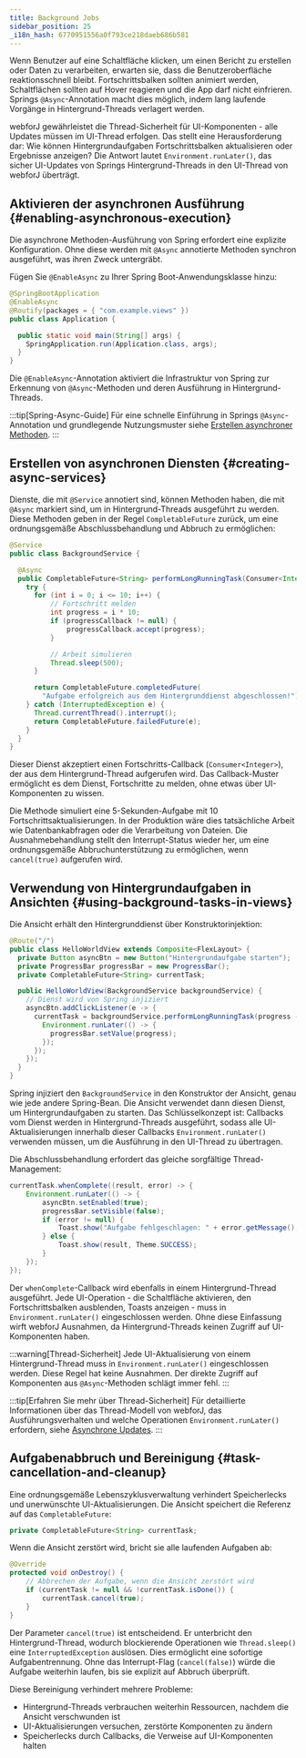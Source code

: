 ```yaml
---
title: Background Jobs
sidebar_position: 25
_i18n_hash: 6770951556a0f793ce218daeb686b581
---
```

Wenn Benutzer auf eine Schaltfläche klicken, um einen Bericht zu erstellen oder Daten zu verarbeiten, erwarten sie, dass die Benutzeroberfläche reaktionsschnell bleibt. Fortschrittsbalken sollten animiert werden, Schaltflächen sollten auf Hover reagieren und die App darf nicht einfrieren. Springs `@Async`-Annotation macht dies möglich, indem lang laufende Vorgänge in Hintergrund-Threads verlagert werden.

webforJ gewährleistet die Thread-Sicherheit für UI-Komponenten - alle Updates müssen im UI-Thread erfolgen. Das stellt eine Herausforderung dar: Wie können Hintergrundaufgaben Fortschrittsbalken aktualisieren oder Ergebnisse anzeigen? Die Antwort lautet `Environment.runLater()`, das sicher UI-Updates von Springs Hintergrund-Threads in den UI-Thread von webforJ überträgt.

## Aktivieren der asynchronen Ausführung {#enabling-asynchronous-execution}

Die asynchrone Methoden-Ausführung von Spring erfordert eine explizite Konfiguration. Ohne diese werden mit `@Async` annotierte Methoden synchron ausgeführt, was ihren Zweck untergräbt.

Fügen Sie `@EnableAsync` zu Ihrer Spring Boot-Anwendungsklasse hinzu:

```java {2}
@SpringBootApplication
@EnableAsync
@Routify(packages = { "com.example.views" })
public class Application {

  public static void main(String[] args) {
    SpringApplication.run(Application.class, args);
  }
}
```

Die `@EnableAsync`-Annotation aktiviert die Infrastruktur von Spring zur Erkennung von `@Async`-Methoden und deren Ausführung in Hintergrund-Threads.

:::tip[Spring-Async-Guide]
Für eine schnelle Einführung in Springs `@Async`-Annotation und grundlegende Nutzungsmuster siehe [Erstellen asynchroner Methoden](https://spring.io/guides/gs/async-method).
:::

## Erstellen von asynchronen Diensten {#creating-async-services}

Dienste, die mit `@Service` annotiert sind, können Methoden haben, die mit `@Async` markiert sind, um in Hintergrund-Threads ausgeführt zu werden. Diese Methoden geben in der Regel `CompletableFuture` zurück, um eine ordnungsgemäße Abschlussbehandlung und Abbruch zu ermöglichen:

```java
@Service
public class BackgroundService {

  @Async
  public CompletableFuture<String> performLongRunningTask(Consumer<Integer> progressCallback) {
    try {
      for (int i = 0; i <= 10; i++) {
          // Fortschritt melden
          int progress = i * 10;
          if (progressCallback != null) {
              progressCallback.accept(progress);
          }

          // Arbeit simulieren
          Thread.sleep(500);
      }

      return CompletableFuture.completedFuture(
        "Aufgabe erfolgreich aus dem Hintergrunddienst abgeschlossen!");
    } catch (InterruptedException e) {
      Thread.currentThread().interrupt();
      return CompletableFuture.failedFuture(e);
    }
  }
}
```

Dieser Dienst akzeptiert einen Fortschritts-Callback (`Consumer<Integer>`), der aus dem Hintergrund-Thread aufgerufen wird. Das Callback-Muster ermöglicht es dem Dienst, Fortschritte zu melden, ohne etwas über UI-Komponenten zu wissen.

Die Methode simuliert eine 5-Sekunden-Aufgabe mit 10 Fortschrittsaktualisierungen. In der Produktion wäre dies tatsächliche Arbeit wie Datenbankabfragen oder die Verarbeitung von Dateien. Die Ausnahmebehandlung stellt den Interrupt-Status wieder her, um eine ordnungsgemäße Abbruchunterstützung zu ermöglichen, wenn `cancel(true)` aufgerufen wird.

## Verwendung von Hintergrundaufgaben in Ansichten {#using-background-tasks-in-views}

Die Ansicht erhält den Hintergrunddienst über Konstruktorinjektion:

```java
@Route("/")
public class HelloWorldView extends Composite<FlexLayout> {
  private Button asyncBtn = new Button("Hintergrundaufgabe starten");
  private ProgressBar progressBar = new ProgressBar();
  private CompletableFuture<String> currentTask;

  public HelloWorldView(BackgroundService backgroundService) {
    // Dienst wird von Spring injiziert
    asyncBtn.addClickListener(e -> {
      currentTask = backgroundService.performLongRunningTask(progress -> {
        Environment.runLater(() -> {
          progressBar.setValue(progress);
        });
      });
    });
  }
}
```

Spring injiziert den `BackgroundService` in den Konstruktor der Ansicht, genau wie jede andere Spring-Bean. Die Ansicht verwendet dann diesen Dienst, um Hintergrundaufgaben zu starten. Das Schlüsselkonzept ist: Callbacks vom Dienst werden in Hintergrund-Threads ausgeführt, sodass alle UI-Aktualisierungen innerhalb dieser Callbacks `Environment.runLater()` verwenden müssen, um die Ausführung in den UI-Thread zu übertragen.

Die Abschlussbehandlung erfordert das gleiche sorgfältige Thread-Management:

```java
currentTask.whenComplete((result, error) -> {
    Environment.runLater(() -> {
        asyncBtn.setEnabled(true);
        progressBar.setVisible(false);
        if (error != null) {
            Toast.show("Aufgabe fehlgeschlagen: " + error.getMessage(), Theme.DANGER);
        } else {
            Toast.show(result, Theme.SUCCESS);
        }
    });
});
```

Der `whenComplete`-Callback wird ebenfalls in einem Hintergrund-Thread ausgeführt. Jede UI-Operation - die Schaltfläche aktivieren, den Fortschrittsbalken ausblenden, Toasts anzeigen - muss in `Environment.runLater()` eingeschlossen werden. Ohne diese Einfassung wirft webforJ Ausnahmen, da Hintergrund-Threads keinen Zugriff auf UI-Komponenten haben.

:::warning[Thread-Sicherheit]
Jede UI-Aktualisierung von einem Hintergrund-Thread muss in `Environment.runLater()` eingeschlossen werden. Diese Regel hat keine Ausnahmen. Der direkte Zugriff auf Komponenten aus `@Async`-Methoden schlägt immer fehl.
:::

:::tip[Erfahren Sie mehr über Thread-Sicherheit]
Für detaillierte Informationen über das Thread-Modell von webforJ, das Ausführungsverhalten und welche Operationen `Environment.runLater()` erfordern, siehe [Asynchrone Updates](../../advanced/asynchronous-updates).
:::

## Aufgabenabbruch und Bereinigung {#task-cancellation-and-cleanup}

Eine ordnungsgemäße Lebenszyklusverwaltung verhindert Speicherlecks und unerwünschte UI-Aktualisierungen. Die Ansicht speichert die Referenz auf das `CompletableFuture`:

```java
private CompletableFuture<String> currentTask;
```

Wenn die Ansicht zerstört wird, bricht sie alle laufenden Aufgaben ab:

```java
@Override
protected void onDestroy() {
    // Abbrechen der Aufgabe, wenn die Ansicht zerstört wird
    if (currentTask != null && !currentTask.isDone()) {
        currentTask.cancel(true);
    }
}
```

Der Parameter `cancel(true)` ist entscheidend. Er unterbricht den Hintergrund-Thread, wodurch blockierende Operationen wie `Thread.sleep()` eine `InterruptedException` auslösen. Dies ermöglicht eine sofortige Aufgabentrennung. Ohne das Interrupt-Flag (`cancel(false)`) würde die Aufgabe weiterhin laufen, bis sie explizit auf Abbruch überprüft.

Diese Bereinigung verhindert mehrere Probleme:
- Hintergrund-Threads verbrauchen weiterhin Ressourcen, nachdem die Ansicht verschwunden ist
- UI-Aktualisierungen versuchen, zerstörte Komponenten zu ändern
- Speicherlecks durch Callbacks, die Verweise auf UI-Komponenten halten
